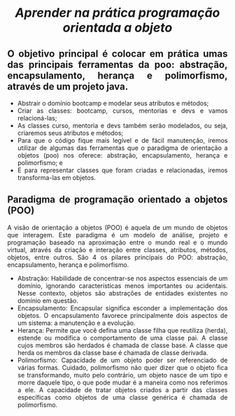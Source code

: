 <span align="center">
  
# *Aprender na prática programação orientada a objeto*
  
</span>

<span align="justify">

## O objetivo principal é colocar em prática umas das principais ferramentas da poo: abstração, encapsulamento, herança e polimorfismo, através de um projeto java.
- Abstrair o domínio bootcamp e modelar seus atributos e métodos;
- Criar as classes: bootcamp, cursos, mentorias e devs e vamos relacioná-las;
- As classes curso, mentoria e devs também serão modelados, ou seja, criaremos seus atributos e métodos;
- Para que o código fique mais legível e de fácil manutenção, iremos utilizar de algumas das ferramentas que o paradigma de orientação a objetos (poo) nos oferece: abstração, encapsulamento, herança e polimorfismo; e
- E para representar classes que foram criadas e relacionadas, iremos transforma-las em objetos.

## Paradigma de programação orientado a objetos (POO)
A visão de orientação a objetos (POO) é aquela de um mundo de objetos que interagem.
Este paradigma é um modelo de análise, projeto e programação baseado na aproximação entre o mundo real e o mundo virtual, através da criação e interação entre classes, atributos, métodos, objetos, entre outros.
São 4 os pilares principais do POO: abstração, encapsulamento, herança e polimorfismo.

- Abstração:
Habilidade de concentrar-se nos aspectos essenciais de um domínio, ignorando características menos importantes ou acidentais. Nesse contexto, objetos são abstrações de entidades existentes no domínio em questão.
- Encapsulamento:
Encapsular significa esconder a implementação dos objetos. O encapsulamento favorece principalmente dois aspectos de um sistema: a manutenção e a evolução.
- Herança:
Permite que você defina uma classe filha que reutiliza (herda), estende ou modifica o comportamento de uma classe pai. A classe cujos membros são herdados é chamada de classe base. A classe que herda os membros da classe base é chamada de classe derivada.
- Polimorfismo:
Capacidade de um objeto poder ser referenciado de várias formas. Cuidado, polimorfismo não quer dizer que o objeto fica se transformando, muito pelo contrário, um objeto nasce de um tipo e morre daquele tipo, o que pode mudar é a maneira como nos referimos a ele. A capacidade de tratar objetos criados a partir das classes específicas como objetos de uma classe genérica é chamada de polimorfismo.
</span>
